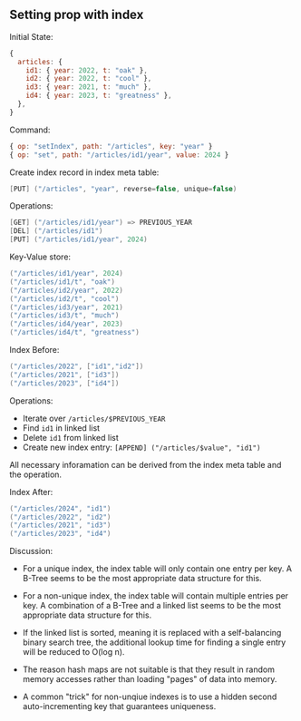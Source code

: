 ## Setting prop with index

Initial State:

```js
{
  articles: {
    id1: { year: 2022, t: "oak" },
    id2: { year: 2022, t: "cool" },
    id3: { year: 2021, t: "much" },
    id4: { year: 2023, t: "greatness" },
  },
}
```

Command:

```js
{ op: "setIndex", path: "/articles", key: "year" }
{ op: "set", path: "/articles/id1/year", value: 2024 }
```

Create index record in index meta table:

```cs
[PUT] ("/articles", "year", reverse=false, unique=false)
```

Operations:

```cs
[GET] ("/articles/id1/year") => PREVIOUS_YEAR
[DEL] ("/articles/id1")
[PUT] ("/articles/id1/year", 2024)
```

Key-Value store:

```cs
("/articles/id1/year", 2024)
("/articles/id1/t", "oak")
("/articles/id2/year", 2022)
("/articles/id2/t", "cool")
("/articles/id3/year", 2021)
("/articles/id3/t", "much")
("/articles/id4/year", 2023)
("/articles/id4/t", "greatness")
```

Index Before:

```cs
("/articles/2022", ["id1","id2"])
("/articles/2021", ["id3"])
("/articles/2023", ["id4"])
```

Operations:

- Iterate over `/articles/$PREVIOUS_YEAR`
- Find `id1` in linked list
- Delete `id1` from linked list
- Create new index entry: `[APPEND] ("/articles/$value", "id1")`

All necessary inforamation can be derived from the index meta table and the operation.

Index After:

```cs
("/articles/2024", "id1")
("/articles/2022", "id2")
("/articles/2021", "id3")
("/articles/2023", "id4")
```

Discussion:

- For a unique index, the index table will only contain one entry per key. A B-Tree seems to be the most appropriate data structure for this.

- For a non-unique index, the index table will contain multiple entries per key. A combination of a B-Tree and a linked list seems to be the most appropriate data structure for this.

- If the linked list is sorted, meaning it is replaced with a self-balancing binary search tree, the additional lookup time for finding a single entry will be reduced to O(log n).

- The reason hash maps are not suitable is that they result in random memory accesses rather than loading "pages" of data into memory.

- A common "trick" for non-unqiue indexes is to use a hidden second auto-incrementing key that guarantees uniqueness.
